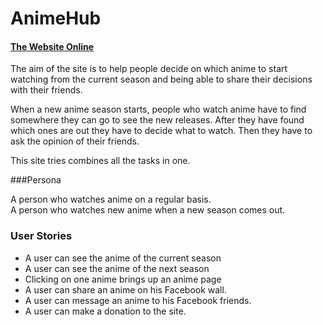 # AnimeHub

#### [The Website Online](http://panox.github.io/AnimeHub/)

The aim of the site is to help people decide on which anime to start watching from the current season and being able to share their decisions with their friends.

When a new anime season starts, people who watch anime have to find somewhere they can go to see the new releases. 
After they have found which ones are out they have to decide what to watch. 
Then they have to ask the opinion of their friends. 

This site tries combines all the tasks in one.

###Persona 

A person who watches anime on a regular basis.<br>
A person who watches new anime when a new season comes out.

### User Stories

* A user can see the anime of the current season
* A user can see the anime of the next season
* Clicking on one anime brings up an anime page
* A user can share an anime on his Facebook wall.
* A user can message an anime to his Facebook friends.
* A user can make a donation to the site.